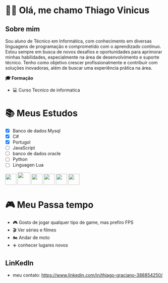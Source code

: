 # 🐱‍👤 Olá, me chamo Thiago Vinicus
## Sobre mim
Sou aluno de Técnico em Informática, com conhecimento em diversas linguagens de programação e comprometido com o aprendizado contínuo. Estou sempre em busca de novos desafios e oportunidades para aprimorar minhas habilidades, especialmente na área de desenvolvimento e suporte técnico. Tenho como objetivo crescer profissionalmente e contribuir com soluções inovadoras, além de buscar uma experiência prática na área.

**🎓 Formação**
- 💻 Curso Tecnico de informatica
  
# 📚 Meus Estudos 
- [x] Banco de dados Mysql  
- [x] C#
- [x] Portugol
- [ ] JavaScript
- [ ] banco de dados oracle
- [ ] Python
- [ ] Linguagen Lua
      
<img src="https://static-00.iconduck.com/assets.00/database-mysql-icon-488x512-br3tk1kp.png" width="35" height="35" /> <img src="https://static.vecteezy.com/system/resources/previews/027/127/463/non_2x/javascript-logo-javascript-icon-transparent-free-png.png" width="40" height="40" /> <img src="https://lginfo.com.br/site/wp-content/uploads/2023/10/Python-Symbol.png" width="35" height="35" /> <img src="https://upload.wikimedia.org/wikipedia/commons/thumb/b/bd/Logo_C_sharp.svg/1200px-Logo_C_sharp.svg.png" width="35" height="35" /> <img src="https://upload.wikimedia.org/wikipedia/commons/thumb/c/cf/Lua-Logo.svg/1200px-Lua-Logo.svg.png" width="35" height="35" /> <img src="https://univali-lite.github.io/Portugol-Studio/assets/img/logo.png" width="35" height="35" /> 
# 🎮 Meu Passa tempo
- 🎮 Gosto de jogar qualquer tipo de game, mas prefiro FPS
- 🎬 Ver séries e filmes
- 🏍️ Andar de moto
- ✈️ conhecer lugares novos

## LinKedln

- meu contato: https://www.linkedin.com/in/thiago-graciano-388854250/
<!--
**Thiago-vini-gr/Thiago-vini-gr** is a ✨ _special_ ✨ repository because its `README.md` (this file) appears on your GitHub profile.

Here are some ideas to get you started:

- 🔭 I’m currently working on ...
- 🌱 I’m currently learning ...
- 👯 I’m looking to collaborate on ...
- 🤔 I’m looking for help with ...
- 💬 Ask me about ...
- 📫 How to reach me: ...
- 😄 Pronouns: ...
- ⚡ Fun fact: ...
-->
